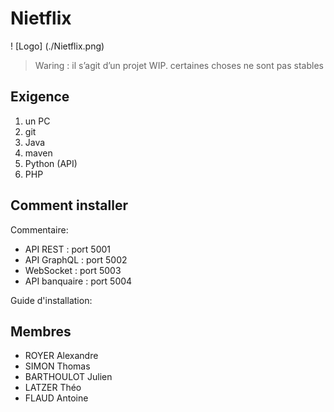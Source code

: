 # Nietflix


! [Logo] (./Nietflix.png)


> Waring : il s’agit d’un projet WIP.
> certaines choses ne sont pas stables


## Exigence
1. un PC
2. git
3. Java
4. maven
5. Python (API)
6. PHP

## Comment installer

Commentaire:

* API REST : port 5001
* API GraphQL : port 5002
* WebSocket : port 5003
* API banquaire : port 5004

Guide d'installation:

## Membres

* ROYER Alexandre
* SIMON Thomas
* BARTHOULOT Julien
* LATZER Théo
* FLAUD Antoine
